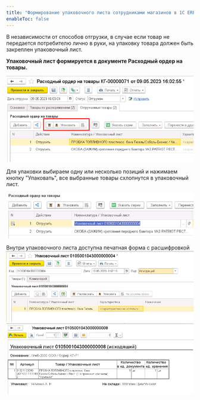 ```yaml
---
title: "Формирование упаковочного листа сотрудниками магазинов в 1C ERP"
enableToc: false
---
```


В независимости от способов отгрузки, в случае если товар не передается потребителю лично в руки, на упаковку товара должен быть закреплен упаковочный лист.

**Упаковочный лист формируется в документе Расходный ордер на товары.**

![](ERP/_attach/Pasted%20image%2020230510085049.png)

Для упаковки выбираем одну или несколько позиций и нажимаем кнопку "Упаковать", все выбранные товары схлопнутся в упаковочный лист. 

![](ERP/_attach/Pasted%20image%2020230510085546.png)

Внутри упаковочного листа доступна печатная форма с расшифровкой
![](ERP/_attach/Pasted%20image%2020230510085936.png)
![](ERP/_attach/Pasted%20image%2020230510090355.png)